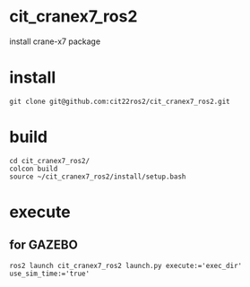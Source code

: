 # cit_cranex7_ros2
install crane-x7 package

# install
```
git clone git@github.com:cit22ros2/cit_cranex7_ros2.git
```
# build
```
cd cit_cranex7_ros2/
colcon build
source ~/cit_cranex7_ros2/install/setup.bash
```
# execute
## for GAZEBO
```
ros2 launch cit_cranex7_ros2 launch.py execute:='exec_dir' use_sim_time:='true'
```
